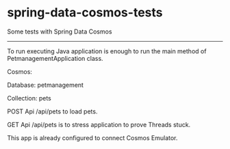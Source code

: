 # spring-data-cosmos-tests
Some tests with Spring Data Cosmos
********

To run executing Java application is enough to run the main method of PetmanagementApplication class.


Cosmos:

Database: petmanagement

Collection: pets

POST Api  /api/pets to load pets.

GET Api /api/pets is to stress application to prove Threads stuck.

This app is already configured to connect Cosmos Emulator.


